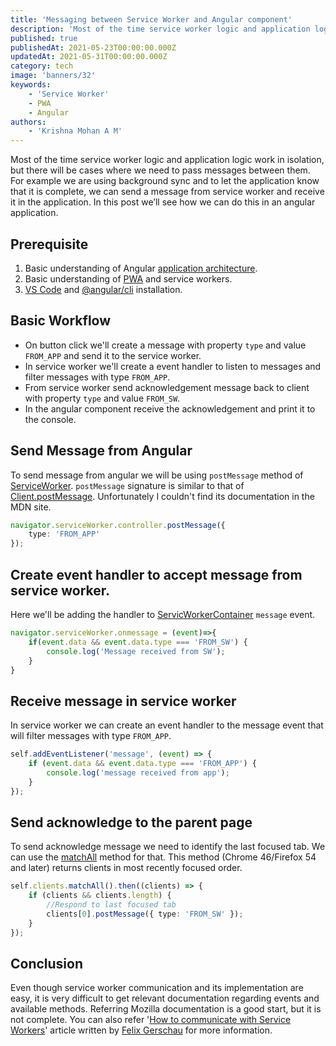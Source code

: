 ```yaml
---
title: 'Messaging between Service Worker and Angular component'
description: 'Most of the time service worker logic and application logic work in isolation, but there will be cases where we need to do pass messages between them. In this post we’ll see how we can do this in an angular application.'
published: true
publishedAt: 2021-05-23T00:00:00.000Z
updatedAt: 2021-05-31T00:00:00.000Z
category: tech
image: 'banners/32'
keywords:
    - 'Service Worker'
    - PWA
    - Angular
authors:
    - 'Krishna Mohan A M'
---
```


Most of the time service worker logic and application logic work in isolation, but there will be cases where we need to pass messages between them. For example we are using background sync and to let the application know that it is complete, we can send a message from service worker and receive it in the application. In this post we’ll see how we can do this in an angular application.

## Prerequisite

1.	Basic understanding of Angular [application architecture](https://angular.io/guide/what-is-angular).
2.	Basic understanding of [PWA](https://angular.io/guide/service-worker-intro) and service workers.
3.	[VS Code](https://code.visualstudio.com/download) and [@angular/cli](https://angular.io/cli#installing-angular-cli) installation.

## Basic Workflow

- On button click we'll create a message with property `type` and value `FROM_APP` and send it to the service worker.
- In service worker we'll create a event handler to listen to messages and filter messages with type `FROM_APP`.
- From service worker send acknowledgement message back to client with property `type` and value `FROM_SW`.
- In the angular component receive the acknowledgement and print it to the console.

## Send Message from Angular

To send message from angular we will be using `postMessage` method of [ServiceWorker](https://developer.mozilla.org/en-US/docs/Web/API/ServiceWorkerGlobalScope/message_event). `postMessage` signature is similar to that of [Client.postMessage](https://developer.mozilla.org/en-US/docs/Web/API/Client/postMessage). Unfortunately I couldn't find its documentation in the MDN site.

```typescript
navigator.serviceWorker.controller.postMessage({
    type: 'FROM_APP'
});
```

## Create event handler to accept message from service worker.

Here we'll be adding the handler to [ServicWorkerContainer](https://developer.mozilla.org/en-US/docs/Web/API/ServiceWorkerContainer/message_event) `message` event.

```typescript
navigator.serviceWorker.onmessage = (event)=>{
    if(event.data && event.data.type === 'FROM_SW') {
        console.log('Message received from SW');
    }
}
```

## Receive message in service worker

In service worker we can create an event handler to the message event that will filter messages with type `FROM_APP`.

```typescript
self.addEventListener('message', (event) => {
    if (event.data && event.data.type === 'FROM_APP') {
        console.log('message received from app');                   
    }
});
```

## Send acknowledge to the parent page

To send acknowledge message we need to identify the last focused tab. We can use the [matchAll](https://developer.mozilla.org/en-US/docs/Web/API/Clients/matchAll) method for that. This method (Chrome 46/Firefox 54 and later) returns clients in most recently focused order.

```typescript
self.clients.matchAll().then((clients) => {
    if (clients && clients.length) {
        //Respond to last focused tab
        clients[0].postMessage({ type: 'FROM_SW' });
    }
});
```

## Conclusion

Even though service worker communication and its implementation are easy, it is very difficult to get relevant documentation regarding events and available methods. Referring Mozilla documentation is a good start, but it is not complete.  You can also refer '[How to communicate with Service Workers](https://felixgerschau.com/how-to-communicate-with-service-workers/)' article written by [Felix Gerschau](https://twitter.com/4xfelix) for more information.